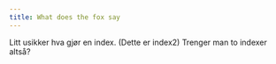 ```yaml
---
title: What does the fox say
---
```


Litt usikker hva gjør en index. (Dette er index2)
Trenger man to indexer altså?
